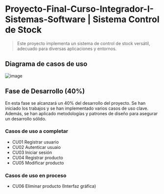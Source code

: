 # Proyecto-Final-Curso-Integrador-I-Sistemas-Software | Sistema Control de Stock

>Este proyecto implementa un sistema de control de stock versátil, adecuado para diversas aplicaciones y entornos.

## Diagrama de casos de uso
![image](https://github.com/user-attachments/assets/f57b3dbc-9667-41ad-951f-6b1a8e15f6ba)

## Fase de Desarrollo (40%)
En esta fase se alcanzará un 40% del desarrollo del proyecto. Se han iniciado los trabajos y se han implementado varios casos de uso clave. Además, se han aplicado metodologías y patrones de diseño para asegurar un desarrollo sólido.

### Casos de uso a completar
- CU01 Registrar usuario
- CU02 Autenticar usuaio
- CU03 Iniciar sesión
- CU04 Registrar producto
- CU05 Modificar producto

### Casos de uso en proceso
- CU06 Eliminar producto (Interfaz gráfica)
